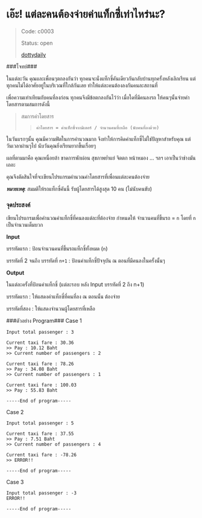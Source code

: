 # เอ๊ะ! แต่ละคนต้องจ่ายค่าแท็กซี่่เท่าไหร่นะ? #
> Code: c0003
>
> Status: open
>
> [dottydaily](https://github.com/dottydaily)

###โจทย์###

ในแต่ละวัน คุณและเพื่อนๆตกลงกันว่า ทุกคนจะนั่งแท็กซี่คันเดียวกันกลับบ้านทุกครั้งหลังเลิกเรียน แต่ทุกคนไม่ได้อาศัยอยู่ในบริเวณที่ใกล้กันเลย ทำให้แต่ละคนต้องลงกันคนละสถานที่

เพื่อความเท่าเทียมกับคนที่ลงก่อน ทุกคนจึงมีข้อตกลงกันไว้ว่า เมื่อใดที่มีคนลงรถ ให้คนๆนั้นจ่ายค่าโดยสารตามสมการดังนี้

> สมการค่าโดยสาร
> > `ค่าโดยสาร = ค่าแท็กซี่จากมิเตอร์ / จำนวนคนที่เหลือ (นับคนที่ลงด้วย)`

ในวันแรกๆนั้น คุณมีความฟิตในการคำนวณมาก จึงทำให้การคิดค่าแท็กซี่ไม่ใช่ปัญหาสำหรับคุณ แต่วันเวลาผ่านๆไป นับวันคุณยิ่งเรียนยากขึ้นเรื่อยๆ

ผลที่ตามมาคือ คุณเหนื่อยล้า ขาดการพักผ่อน สุขภาพย่ำแย่ จิตตก หน้าหมอง ... ฯลฯ เอาเป็นว่าช่างมันเถอะ

คุณจึงตัดสินใจที่จะเขียนโปรแกรมคำนวณค่าโดยสารที่เพื่อนแต่ละคนต้องจ่าย

***หมายเหตุ***: สมมติให้รถแท็กซี่คันนี้ รับผู้โดยสารได้สูงสุด 10 คน (ไม่นับคนขับ)

### จุดประสงค์ ###
เขียนโปรแกรมเพื่อคำนวณค่าแท็กซี่ที่คนลงแต่ละที่ต้องจ่าย กำหนดให้ จำนวนคนที่ขึ้นรถ = `n` โดยที่ `n` เป็นจำนวนเต็มบวก

**Input**

บรรทัดแรก : ป้อนจำนวนคนที่ขึ้นรถแท็กซี่ทั้งหมด (`n`)

บรรทัดที่ 2 จนถึง บรรทัดที่ `n+1` : ป้อนค่าแท็กซี่ปัจจุบัน ณ ตอนที่มีคนลงในครั้งนั้นๆ

**Output**

ในแต่ละครั้งที่ป้อนค่าแท็กซี่ (แต่ละรอบ หลัง Input บรรทัดที่ 2 ถึง n+1)

บรรทัดแรก : ให้แสดงค่าแท็กซี่ที่คนที่ลง ณ ตอนนั้น ต้องจ่าย

บรรทัดที่สอง : ให้แสดงจำนวนผู้โดยสารที่เหลือ

###ตัวอย่าง Program###
Case 1

```
Input total passenger : 3

Current taxi fare : 30.36
>> Pay : 10.12 Baht
>> Current number of passengers : 2

Current taxi fare : 78.26
>> Pay : 34.08 Baht
>> Current number of passengers : 1

Current taxi fare : 100.03
>> Pay : 55.83 Baht

-----End of program-----
```

Case 2
```
Input total passenger : 5

Current taxi fare : 37.55
>> Pay : 7.51 Baht
>> Current number of passengers : 4

Current taxi fare : -78.26
>> ERROR!!

-----End of program-----
```

Case 3
```
Input total passenger : -3
ERROR!!

-----End of program-----
```    
